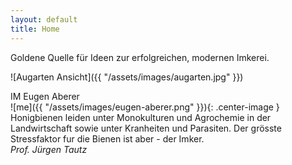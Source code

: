 ```yaml
---
layout: default
title: Home
---
```


<p class="gold-message">
    Goldene Quelle für Ideen zur erfolgreichen, modernen Imkerei.
</p>

![Augarten Ansicht]({{ "/assets/images/augarten.jpg" }})

<div class="homepage-author">
IM Eugen Aberer
</div>
![me]({{ "/assets/images/eugen-aberer.png" }}){: .center-image }

<div class="homepage-cite">
Honigbienen leiden unter Monokulturen und Agrochemie in der Landwirtschaft sowie unter Kranheiten und Parasiten. Der grösste Stressfaktor fur die Bienen ist aber - der Imker.
<br><i>Prof. Jürgen Tautz</i>
</div>